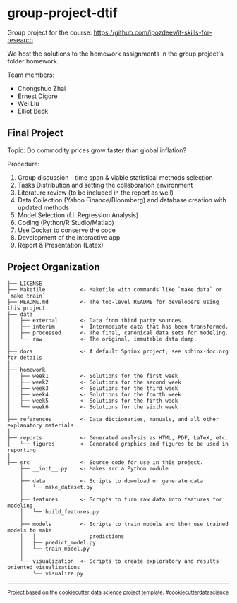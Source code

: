 group-project-dtif
==============================

Group project for the course: https://github.com/ipozdeev/it-skills-for-research

We host the solutions to the homework assignments in the group project's folder homework.

Team members:
- Chongshuo Zhai
- Ernest Digore
- Wei Liu
- Elliot Beck

Final Project
------------

Topic: Do commodity prices grow faster than global inflation?

Procedure:  
   1. Group discussion - time span & viable statistical methods selection  
   2. Tasks Distribution and setting the collaboration environment 
   3. Literature review (to be included in the report as well) 
   4. Data Collection (Yahoo Finance/Bloomberg) and database creation with updated methods
   5. Model Selection (f.i. Regression Analysis) 
   6. Coding (Python/R Studio/Matlab) 
   7. Use Docker to conserve the code 
   8. Development of the interactive app
   9. Report & Presentation (Latex) 

Project Organization
------------

    ├── LICENSE
    ├── Makefile           <- Makefile with commands like `make data` or `make train`
    ├── README.md          <- The top-level README for developers using this project.
    ├── data
    │   ├── external       <- Data from third party sources.
    │   ├── interim        <- Intermediate data that has been transformed.
    │   ├── processed      <- The final, canonical data sets for modeling.
    │   └── raw            <- The original, immutable data dump.
    │
    ├── docs               <- A default Sphinx project; see sphinx-doc.org for details
    │
    ├── homework
    │   ├── week1          <- Solutions for the first week
    │   ├── week2          <- Solutions for the second week
    │   ├── week3          <- Solutions for the third week
    │   ├── week4          <- Solutions for the fourth week
    │   ├── week5          <- Solutions for the fifth week
    │   └── week6          <- Solutions for the sixth week
    │
    ├── references         <- Data dictionaries, manuals, and all other explanatory materials.
    │
    ├── reports            <- Generated analysis as HTML, PDF, LaTeX, etc.
    │   └── figures        <- Generated graphics and figures to be used in reporting
    │
    ├── src                <- Source code for use in this project.
        ├── __init__.py    <- Makes src a Python module
        │
        ├── data           <- Scripts to download or generate data
        │   └── make_dataset.py
        │
        ├── features       <- Scripts to turn raw data into features for modeling
        │   └── build_features.py
        │
        ├── models         <- Scripts to train models and then use trained models to make
        │   │                 predictions
        │   ├── predict_model.py
        │   └── train_model.py
        │
        └── visualization  <- Scripts to create exploratory and results oriented visualizations
            └── visualize.py
    



--------

<p><small>Project based on the <a target="_blank" href="https://drivendata.github.io/cookiecutter-data-science/">cookiecutter data science project template</a>. #cookiecutterdatascience</small></p>
